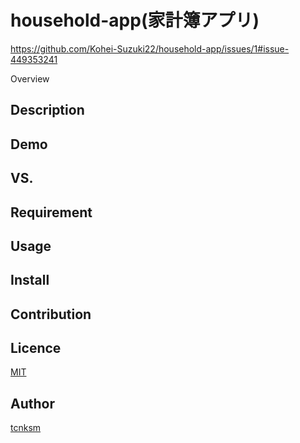 household-app(家計簿アプリ)
====
https://github.com/Kohei-Suzuki22/household-app/issues/1#issue-449353241

Overview

## Description

## Demo

## VS. 

## Requirement

## Usage

## Install

## Contribution

## Licence

[MIT](https://github.com/tcnksm/tool/blob/master/LICENCE)

## Author

[tcnksm](https://github.com/tcnksm)
